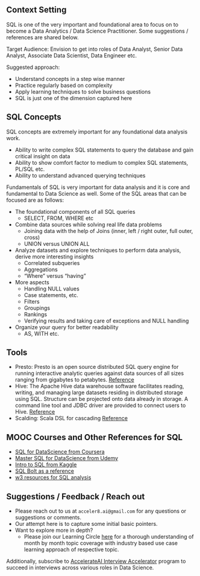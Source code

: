 ## Context Setting

SQL is one of the very important and foundational area to focus on to become a Data Analytics / Data Science Practitioner. Some suggestions / references are shared below.

Target Audience: Envision to get into roles of Data Analyst, Senior Data Analyst, Associate Data Scientist, Data Engineer etc. 

Suggested approach:
- Understand concepts in a step wise manner
- Practice regularly based on complexity
- Apply learning techniques to solve business questions
- SQL is just one of the dimension captured here

## SQL Concepts

SQL concepts are extremely important for any foundational data analysis work.

- Ability to write complex SQL statements to query the database and gain critical insight on data
- Ability to show comfort factor to medium to complex SQL statements, PL/SQL etc.
- Ability to understand advanced querying techniques

Fundamentals of SQL is very important for data analysis and it is core and fundamental to Data Science as well.
Some of the SQL areas that can be focused are as follows:
- The foundational components of all SQL queries
  - SELECT, FROM, WHERE etc
- Combine data sources while solving real life data problems
  - Joining data with the help of Joins (inner, left / right outer, full outer, cross)
  - UNION versus UNION ALL
- Analyze datasets and explore techniques to perform data analysis, derive more interesting insights
  - Correlated subqueries
  - Aggregations
  - “Where” versus “having”
- More aspects
  - Handling NULL values
  - Case statements, etc.
  - Filters
  - Groupings
  - Rankings
  - Verifying results and taking care of exceptions and NULL handling
- Organize your query for better readability
  - AS, WITH etc.

## Tools
- Presto: Presto is an open source distributed SQL query engine for running interactive analytic queries against data sources of all sizes ranging from gigabytes to petabytes. [Reference](https://prestodb.io/)
- Hive: The Apache Hive data warehouse software facilitates reading, writing, and managing large datasets residing in distributed storage using SQL. Structure can be projected onto data already in storage. A command line tool and JDBC driver are provided to connect users to Hive. [Reference](https://hive.apache.org/)
- Scalding: Scala DSL for cascading [Reference](https://www.oreilly.com/library/view/enterprise-data-workflows/9781449359584/ch04.html)

## MOOC Courses and Other References for SQL

- [SQL for DataScience from Coursera](https://www.coursera.org/learn/sql-for-data-science)
- [Master SQL for DataScience from Udemy](https://www.udemy.com/course/master-sql-for-data-science/)
- [Intro to SQL from Kaggle](https://www.kaggle.com/learn/intro-to-sql)
- [SQL Bolt as a reference](https://sqlbolt.com/)
- [w3 resources for SQL analysis](https://www.w3resource.com/sql-exercises/)

## Suggestions / Feedback / Reach out

- Please reach out to us at ```acceler8.ai@gmail.com``` for any questions or suggestions or comments.
- Our attempt here is to capture some initial basic pointers.
- Want to explore more in depth?
  - Please join our Learning Circle [here](https://accelerateai.mojo.page/aai-learning-circle-pro) for a thorough understanding of month by month topic coverage with industry based use case learning approach of respective topic.

Additionally, subscribe to [AccelerateAI Interview Accelerator](https://accelerateai.mojo.page/accelerateai-interview-accelerator) program to succeed in interviews across various roles in Data Science.
